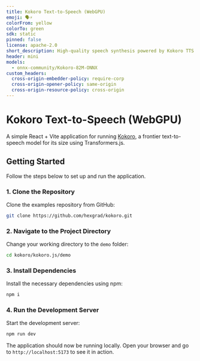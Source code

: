```yaml
---
title: Kokoro Text-to-Speech (WebGPU)
emoji: 🗣️⚡
colorFrom: yellow
colorTo: green
sdk: static
pinned: false
license: apache-2.0
short_description: High-quality speech synthesis powered by Kokoro TTS
header: mini
models:
  - onnx-community/Kokoro-82M-ONNX
custom_headers:
  cross-origin-embedder-policy: require-corp
  cross-origin-opener-policy: same-origin
  cross-origin-resource-policy: cross-origin
---
```


# Kokoro Text-to-Speech (WebGPU)

A simple React + Vite application for running [Kokoro](https://github.com/hexgrad/kokoro), a frontier text-to-speech model for its size using Transformers.js.

## Getting Started

Follow the steps below to set up and run the application.

### 1. Clone the Repository

Clone the examples repository from GitHub:

```sh
git clone https://github.com/hexgrad/kokoro.git
```

### 2. Navigate to the Project Directory

Change your working directory to the `demo` folder:

```sh
cd kokoro/kokoro.js/demo
```

### 3. Install Dependencies

Install the necessary dependencies using npm:

```sh
npm i
```

### 4. Run the Development Server

Start the development server:

```sh
npm run dev
```

The application should now be running locally. Open your browser and go to `http://localhost:5173` to see it in action.
